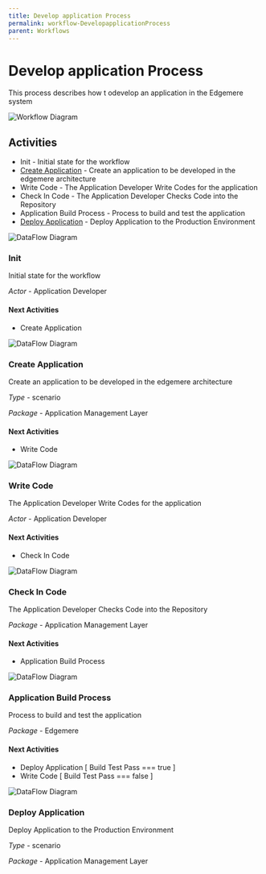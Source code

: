 ```yaml
---
title: Develop application Process
permalink: workflow-DevelopapplicationProcess
parent: Workflows
---
```

# Develop application Process

This process describes how t odevelop an application in the Edgemere system

![Workflow Diagram](./DevelopapplicationProcess.png)

## Activities

* Init - Initial state for the workflow
* [Create Application](scenario-CreateApplication) - Create an application to be developed in the edgemere architecture
* Write Code - The Application Developer Write Codes for the application
* Check In Code - The Application Developer Checks Code into the Repository
* Application Build Process - Process to build and test the application
* [Deploy Application](scenario-DeployApplication) - Deploy Application to the Production Environment




![DataFlow Diagram](./DevelopapplicationProcessData.png)

### Init

Initial state for the workflow



*Actor* - Application Developer


#### Next Activities

* Create Application 


![DataFlow Diagram](./DevelopapplicationProcessData.png)

### Create Application

Create an application to be developed in the edgemere architecture


*Type* - scenario

*Package* - Application Management Layer



#### Next Activities

* Write Code 


![DataFlow Diagram](./DevelopapplicationProcessData.png)

### Write Code

The Application Developer Write Codes for the application



*Actor* - Application Developer


#### Next Activities

* Check In Code 


![DataFlow Diagram](./DevelopapplicationProcessData.png)

### Check In Code

The Application Developer Checks Code into the Repository


*Package* - Application Management Layer



#### Next Activities

* Application Build Process 


![DataFlow Diagram](./DevelopapplicationProcessData.png)

### Application Build Process

Process to build and test the application


*Package* - Edgemere



#### Next Activities

* Deploy Application  [ Build Test Pass === true ] 
* Write Code  [ Build Test Pass === false ] 


![DataFlow Diagram](./DevelopapplicationProcessData.png)

### Deploy Application

Deploy Application to the Production Environment


*Type* - scenario

*Package* - Application Management Layer


